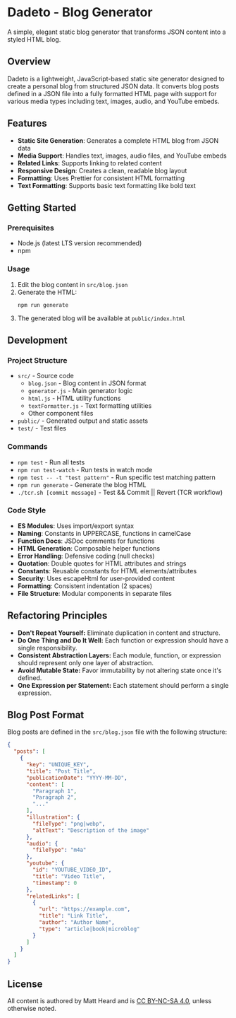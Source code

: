 # Dadeto - Blog Generator

A simple, elegant static blog generator that transforms JSON content into a styled HTML blog.

## Overview

Dadeto is a lightweight, JavaScript-based static site generator designed to create a personal blog from structured JSON data. It converts blog posts defined in a JSON file into a fully formatted HTML page with support for various media types including text, images, audio, and YouTube embeds.

## Features

- **Static Site Generation**: Generates a complete HTML blog from JSON data
- **Media Support**: Handles text, images, audio files, and YouTube embeds
- **Related Links**: Supports linking to related content
- **Responsive Design**: Creates a clean, readable blog layout
- **Formatting**: Uses Prettier for consistent HTML formatting
- **Text Formatting**: Supports basic text formatting like bold text

## Getting Started

### Prerequisites

- Node.js (latest LTS version recommended)
- npm

### Usage

1. Edit the blog content in `src/blog.json`
2. Generate the HTML:
   ```
   npm run generate
   ```
3. The generated blog will be available at `public/index.html`

## Development

### Project Structure

- `src/` - Source code
  - `blog.json` - Blog content in JSON format
  - `generator.js` - Main generator logic
  - `html.js` - HTML utility functions
  - `textFormatter.js` - Text formatting utilities
  - Other component files
- `public/` - Generated output and static assets
- `test/` - Test files

### Commands

- `npm test` - Run all tests
- `npm run test-watch` - Run tests in watch mode
- `npm test -- -t "test pattern"` - Run specific test matching pattern
- `npm run generate` - Generate the blog HTML
- `./tcr.sh [commit message]` - Test && Commit || Revert (TCR workflow)

### Code Style

- **ES Modules**: Uses import/export syntax
- **Naming**: Constants in UPPERCASE, functions in camelCase
- **Function Docs**: JSDoc comments for functions
- **HTML Generation**: Composable helper functions
- **Error Handling**: Defensive coding (null checks)
- **Quotation**: Double quotes for HTML attributes and strings
- **Constants**: Reusable constants for HTML elements/attributes
- **Security**: Uses escapeHtml for user-provided content
- **Formatting**: Consistent indentation (2 spaces)
- **File Structure**: Modular components in separate files

## Refactoring Principles

- **Don't Repeat Yourself:** Eliminate duplication in content and structure.
- **Do One Thing and Do It Well:** Each function or expression should have a single responsibility.
- **Consistent Abstraction Layers:** Each module, function, or expression should represent only one layer of abstraction.
- **Avoid Mutable State:** Favor immutability by not altering state once it's defined.
- **One Expression per Statement:** Each statement should perform a single expression.

## Blog Post Format

Blog posts are defined in the `src/blog.json` file with the following structure:

```json
{
  "posts": [
    {
      "key": "UNIQUE_KEY",
      "title": "Post Title",
      "publicationDate": "YYYY-MM-DD",
      "content": [
        "Paragraph 1",
        "Paragraph 2",
        "..."
      ],
      "illustration": {
        "fileType": "png|webp",
        "altText": "Description of the image"
      },
      "audio": {
        "fileType": "m4a"
      },
      "youtube": {
        "id": "YOUTUBE_VIDEO_ID",
        "title": "Video Title",
        "timestamp": 0
      },
      "relatedLinks": [
        {
          "url": "https://example.com",
          "title": "Link Title",
          "author": "Author Name",
          "type": "article|book|microblog"
        }
      ]
    }
  ]
}
```

## License

All content is authored by Matt Heard and is [CC BY-NC-SA 4.0](https://creativecommons.org/licenses/by-nc-sa/4.0/), unless otherwise noted.
